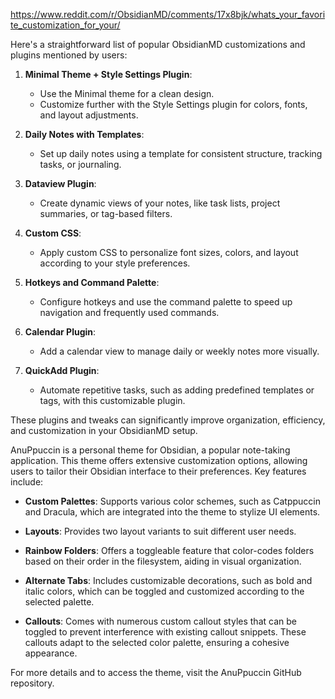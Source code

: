 https://www.reddit.com/r/ObsidianMD/comments/17x8bjk/whats_your_favorite_customization_for_your/ 

Here's a straightforward list of popular ObsidianMD customizations and plugins mentioned by users:

1. **Minimal Theme + Style Settings Plugin**: 
   - Use the Minimal theme for a clean design.
   - Customize further with the Style Settings plugin for colors, fonts, and layout adjustments.

2. **Daily Notes with Templates**:
   - Set up daily notes using a template for consistent structure, tracking tasks, or journaling.

3. **Dataview Plugin**:
   - Create dynamic views of your notes, like task lists, project summaries, or tag-based filters.

4. **Custom CSS**:
   - Apply custom CSS to personalize font sizes, colors, and layout according to your style preferences.

5. **Hotkeys and Command Palette**:
   - Configure hotkeys and use the command palette to speed up navigation and frequently used commands.

6. **Calendar Plugin**:
   - Add a calendar view to manage daily or weekly notes more visually.

7. **QuickAdd Plugin**:
   - Automate repetitive tasks, such as adding predefined templates or tags, with this customizable plugin.

These plugins and tweaks can significantly improve organization, efficiency, and customization in your ObsidianMD setup.

AnuPpuccin is a personal theme for Obsidian, a popular note-taking application. This theme offers extensive customization options, allowing users to tailor their Obsidian interface to their preferences. Key features include:

- **Custom Palettes**: Supports various color schemes, such as Catppuccin and Dracula, which are integrated into the theme to stylize UI elements.

- **Layouts**: Provides two layout variants to suit different user needs.

- **Rainbow Folders**: Offers a toggleable feature that color-codes folders based on their order in the filesystem, aiding in visual organization.

- **Alternate Tabs**: Includes customizable decorations, such as bold and italic colors, which can be toggled and customized according to the selected palette.

- **Callouts**: Comes with numerous custom callout styles that can be toggled to prevent interference with existing callout snippets. These callouts adapt to the selected color palette, ensuring a cohesive appearance.

For more details and to access the theme, visit the AnuPpuccin GitHub repository.  